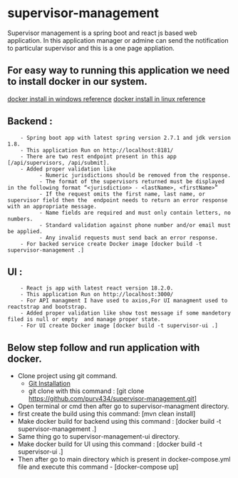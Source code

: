 # supervisor-management

Supervisor management is a spring boot  and react js based web application. In this application manager or admine can send the notification to particular supervisor and this is a one page appliation.

## For easy way to running this application we need to install docker in our system.
[docker install in windows reference](https://docs.docker.com/desktop/windows/install/ "docker install reference")
[docker install in linux reference](https://docs.docker.com/desktop/linux/install/ "docker install reference")

## Backend : 
        - Spring boot app with latest spring version 2.7.1 and jdk version 1.8.
        - This application Run on http://localhost:8181/
        - There are two rest endpoint present in this app [/api/supervisors, /api/submit].
        - Added proper validation like 
              - Numeric jurisdictions should be removed from the response.
              - The format of the supervisors returned must be displayed in the following format “<jurisdiction> - <lastName>, <firstName>”
              - If the request omits the first name, last name, or supervisor field then the  endpoint needs to return an error response with an appropriate message.
              - Name fields are required and must only contain letters, no numbers.
              - Standard validation against phone number and/or email must be applied.
              - Any invalid requests must send back an error response.
        - For backed service create Docker image [docker build -t supervisor-management .]
        
## UI :
        - React js app with latest react version 18.2.0.
        - This application Run on http://localhost:3000/
        - For API managment I have used to axios,For UI managment used to reactstrap and bootstrap.
        - Added proper validation like show tost message if some mandetory filed is null or empty  and manage proper state.
        - For UI create Docker image [docker build -t supervisor-ui .]


## Below step follow and run application with docker.

- Clone project using git command.
    - [Git Installation](https://www.atlassian.com/git/tutorials/install-git#:~:text=Install%20Git%20on%20Windows,-Git%20for%20Windows&text=Download%20the%20latest%20Git%20for%20Windows%20installer.,prompts%20to%20complete%20the%20installation. "Git Installation")
    - git clone with this command : [git clone https://github.com/purv434/supervisor-management.git]
- Open terminal or cmd then after go to supervisor-managment directory.
- first create the build using this command: [mvn clean install]
- Make docker build for backend using this command : [docker build -t supervisor-management .]
- Same thing go to supervisor-management-ui directory.
- Make docker build for UI using this command : [docker build -t supervisor-ui .]
- Then after go to main directory which is present in  docker-compose.yml file and execute this command - [docker-compose up]
